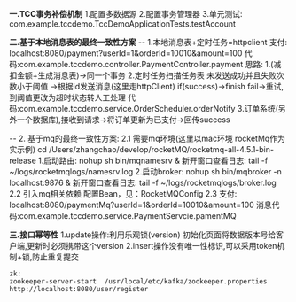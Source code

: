 **一.TCC事务补偿机制**
    1.配置多数据源
    2.配置事务管理器
    3.单元测试:
    com.example.tccdemo.TccDemoApplicationTests.testAccount

**二.基于本地消息表的最终一致性方案**
-- 1.本地消息表+定时任务=httpclient
    支付:
    localhost:8080/payment?userId=1&orderId=10010&amount=100
        代码:com.example.tccdemo.controller.PaymentController.payment
        思路:
            1.(减扣金额+生成消息表)->同一个事务
            2.定时任务扫描任务表  未发送成功并且失败次数小于阈值 ->根据id发送消息(这里走httpClient) 
              if(success)->finish  fail->重试,到阈值更改为超时状态转人工处理
              代码:com.example.tccdemo.service.OrderScheduler.orderNotify
            3.订单系统(另外一个数据库),接收到请求->将订单更新为已支付->回传success

-- 2. 基于mq的最终一致性方案:
    2.1 需要mq环境(这里以mac环境 rocketMq作为实示例)
        cd /Users/zhangchao/develop/rocketMQ/rocketmq-all-4.5.1-bin-release
        1.启动路由:
        nohup sh bin/mqnamesrv & 
        新开窗口查看日志:
        tail -f ~/logs/rocketmqlogs/namesrv.log 
        2.启动broker:
        nohup sh bin/mqbroker -n localhost:9876 &
        新开窗口查看日志:
        tail -f ~/logs/rocketmqlogs/broker.log
     2.2  引入mq相关依赖  配置Bean，见：RocketMQConfig
     2.3  支付:
      localhost:8080/paymentMq?userId=1&orderId=10010&amount=100
      消息代码:com.example.tccdemo.service.PaymentServcie.pamentMQ
     
**三.接口幂等性**
1.update操作:利用乐观锁(version) 初始化页面将数据版本号给客户端,更新时必须携带这个version
2.insert操作没有唯一性标识,可以采用token机制+锁,防止重复提交

    zk:
    zookeeper-server-start  /usr/local/etc/kafka/zookeeper.properties 
    http://localhost:8080/user/register

